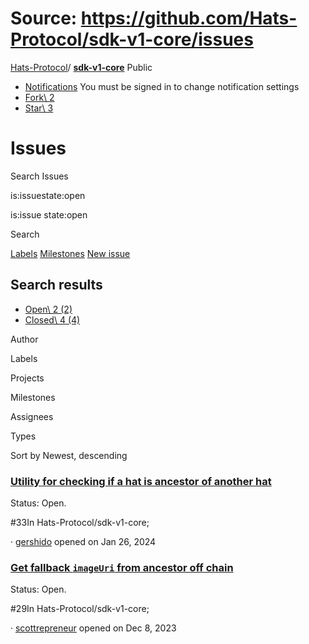 # Source: https://github.com/Hats-Protocol/sdk-v1-core/issues

[Hats-Protocol](https://github.com/Hats-Protocol)/ **[sdk-v1-core](https://github.com/Hats-Protocol/sdk-v1-core)** Public

- [Notifications](https://github.com/login?return_to=%2FHats-Protocol%2Fsdk-v1-core) You must be signed in to change notification settings
- [Fork\\
2](https://github.com/login?return_to=%2FHats-Protocol%2Fsdk-v1-core)
- [Star\\
3](https://github.com/login?return_to=%2FHats-Protocol%2Fsdk-v1-core)


# Issues

Search Issues

is:issuestate:open

is:issue state:open

Search

[Labels](https://github.com/Hats-Protocol/sdk-v1-core/labels) [Milestones](https://github.com/Hats-Protocol/sdk-v1-core/milestones) [New issue](https://github.com/login?return_to=https://github.com/Hats-Protocol/sdk-v1-core/issues)

## Search results

- [Open\\
2 (2)](https://github.com/Hats-Protocol/sdk-v1-core/issues)
- [Closed\\
4 (4)](https://github.com/Hats-Protocol/sdk-v1-core/issues?q=is%3Aissue%20state%3Aclosed)

Author

Labels

Projects

Milestones

Assignees

Types

Sort by Newest, descending

### [Utility for checking if a hat is ancestor of another hat](https://github.com/Hats-Protocol/sdk-v1-core/issues/33)

Status: Open.

#33In Hats-Protocol/sdk-v1-core;

· [gershido](https://github.com/Hats-Protocol/sdk-v1-core/issues?q=is%3Aissue%20state%3Aopen%20author%3Agershido) opened on Jan 26, 2024

### [Get fallback `imageUri` from ancestor off chain](https://github.com/Hats-Protocol/sdk-v1-core/issues/29)

Status: Open.

#29In Hats-Protocol/sdk-v1-core;

· [scottrepreneur](https://github.com/Hats-Protocol/sdk-v1-core/issues?q=is%3Aissue%20state%3Aopen%20author%3Ascottrepreneur) opened on Dec 8, 2023
